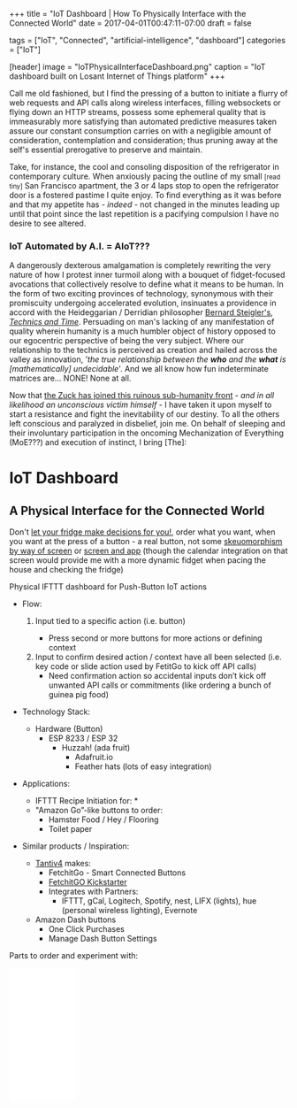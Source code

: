 +++
title = "IoT Dashboard | How To Physically Interface with the Connected World"
date = 2017-04-01T00:47:11-07:00
draft = false

tags = ["IoT", "Connected", "artificial-intelligence", "dashboard"]
categories = ["IoT"]

[header]
image = "IoTPhysicalInterfaceDashboard.png"
caption = "IoT dashboard built on Losant Internet of Things platform"
+++

Call me old fashioned, but I find the pressing of a button to initiate a flurry of web requests and API calls along wireless interfaces, filling websockets or flying down an HTTP streams, possess some ephemeral quality that is immeasurably more satisfying than automated predictive measures taken assure our constant consumption carries on with a negligible amount of consideration, contemplation and consideration; thus pruning away at the self's essential prerogative to preserve and maintain.

Take, for instance, the cool and consoling disposition of the refrigerator in contemporary culture. When anxiously pacing the outline of my small <small>[read tiny]</small> San Francisco apartment, the 3 or 4 laps stop to open the refrigerator door is a fostered pastime I quite enjoy. To find everything as it was before and that my appetite has - _indeed_ - not changed in the minutes leading up until that point since the last repetition is a pacifying compulsion I have no desire to see altered.

### IoT Automated by A.I. = AIoT???

A dangerously dexterous amalgamation is completely rewriting the very nature of how I protest inner turmoil along with a bouquet of fidget-focused avocations that collectively resolve to define what it means to be human. In the form of two exciting provinces of technology, synonymous with their promiscuity undergoing accelerated evolution, insinuates a providence in accord with the Heideggarian / Derridian philosopher [Bernard Steigler's](https://en.wikipedia.org/wiki/Bernard_Stiegler), _[Technics and Time](https://www.google.com/url?sa=t&rct=j&q=&esrc=s&source=web&cd=7&ved=0ahUKEwjM-u_T8YLTAhUH7mMKHVGXC5IQFgg-MAY&url=https%3A%2F%2Fmonoskop.org%2Fimages%2F6%2F6f%2FStiegler_Bernard_Technics_and_Time_1_The_Fault_of_Epimetheus.pdf&usg=AFQjCNHN1TR2D9O640t3O9RnGxJ6yUiDWQ&sig2=w3XP-cSooLjbLebmcbDE0w&bvm=bv.151325232,d.cGc)_. Persuading on man's lacking of any manifestation of quality wherein humanity is a much humbler object of history opposed to our egocentric perspective of being the very subject. Where our relationship to the technics is perceived as creation and hailed across the valley as innovation, '_the true relationship between the **who** and the **what** is [mathematically] undecidable_'.
And we all know how fun indeterminate matrices are... NONE! None at all.

Now that [the Zuck has joined this ruinous sub-humanity front](https://www.facebook.com/zuck/posts/10102577175875681) - _and in all likelihood an unconscious victim himself_ - I have taken it upon myself to start a resistance and fight the inevitability of our destiny. To all the others left conscious and paralyzed in disbelief, join me.
On behalf of sleeping and their involuntary participation in the oncoming Mechanization of Everything (MoE???) and execution of instinct, I bring [The]:

# IoT Dashboard
## A Physical Interface for the Connected World

Don't [let your fridge make decisions for you!](http://www.standard.co.uk/news/techandgadgets/new-smart-fridge-orders-your-food-and-then-turns-on-the-oven-7306226.html), order what you want, when you want at the press of a button - a real button, not some [skeuomorphism by way of screen](http://www.marketwatch.com/story/your-refrigerator-will-soon-be-able-to-re-stock-itself-2016-01-12) or [screen and app](http://www.theverge.com/2016/1/5/10708380/samsung-family-hub-fridge-mastercard-app-groceries-ces-2016) (though the calendar integration on that screen would provide me with a more dynamic fidget when pacing the house and checking the fridge)

Physical IFTTT dashboard for Push-Button IoT actions

* Flow:
    1. Input tied to a specific action (i.e. button) <required>
        * Press second or more buttons for more actions or defining context <optional>
    2. Input to confirm desired action / context have all been selected (i.e. key code or slide action used by FetitGo to kick off API calls)
        * Need confirmation action so accidental inputs don’t kick off unwanted API calls or commitments (like ordering a bunch of guinea pig food)

* Technology Stack:
    * Hardware (Button)
        * ESP 8233 / ESP 32
            * Huzzah! (ada fruit)
                * Adafruit.io
                * Feather hats (lots of easy integration)

* Applications:
    * IFTTT Recipe Initiation for:
        *
    * "Amazon Go”-like buttons to order:
        * Hamster Food / Hey / Flooring
        * Toilet paper

* Similar products / Inspiration:
    * [Tantiv4](https://www.tantiv4.com) makes:
        * FetchitGo - Smart Connected Buttons
        * [FetchitGO Kickstarter](https://www.kickstarter.com/projects/tantiv4/fetchitgo-smart-iot-controller-that-remembers-all?ref=user_menu)
        * Integrates with Partners:
            * IFTTT, gCal, Logitech, Spotify, nest, LIFX (lights), hue (personal wireless lighting), Evernote
    * Amazon Dash buttons
        * One Click Purchases
        * Manage Dash Button Settings


Parts to order and experiment with:

<iframe style="width:120px;height:240px;" marginwidth="0" marginheight="0" scrolling="no" frameborder="0" src="//ws-na.amazon-adsystem.com/widgets/q?ServiceVersion=20070822&OneJS=1&Operation=GetAdHtml&MarketPlace=US&source=ac&ref=qf_sp_asin_til&ad_type=product_link&tracking_id=je0854-20&marketplace=amazon&region=US&placement=B01KW6YCIM&asins=B01KW6YCIM&linkId=931bb7b167839a81774fe7db0d3b2853&show_border=false&link_opens_in_new_window=false&price_color=333333&title_color=0066c0&bg_color=ffffff">
</iframe>
